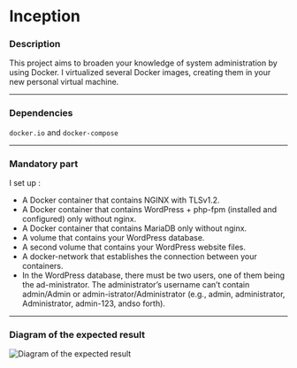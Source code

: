 # Inception

### Description
This project aims to broaden your knowledge of system administration by using Docker. I virtualized several Docker images, creating them in your new personal virtual machine. 


***
### Dependencies
`docker.io` and `docker-compose`


***
### Mandatory part

I set up :

- A Docker container that contains NGINX with TLSv1.2.
- A Docker container that contains WordPress + php-fpm (installed and configured) only without nginx.
- A Docker container that contains MariaDB only without nginx.
- A volume that contains your WordPress database.
- A second volume that contains your WordPress website files.
- A docker-network that establishes the connection between your containers.
- In the WordPress database, there must be two users, one of them being the ad-ministrator. The administrator’s username can’t contain admin/Admin or admin-istrator/Administrator (e.g., admin, administrator, Administrator, admin-123, andso forth).

***
### Diagram of the expected result
![Diagram of the expected result](https://www.zupimages.net/up/21/22/fs6a.png)
